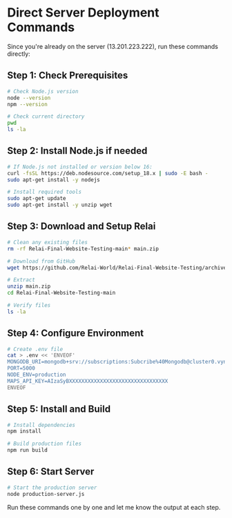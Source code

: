 # Direct Server Deployment Commands

Since you're already on the server (13.201.223.222), run these commands directly:

## Step 1: Check Prerequisites
```bash
# Check Node.js version
node --version
npm --version

# Check current directory
pwd
ls -la
```

## Step 2: Install Node.js if needed
```bash
# If Node.js not installed or version below 16:
curl -fsSL https://deb.nodesource.com/setup_18.x | sudo -E bash -
sudo apt-get install -y nodejs

# Install required tools
sudo apt-get update
sudo apt-get install -y unzip wget
```

## Step 3: Download and Setup Relai
```bash
# Clean any existing files
rm -rf Relai-Final-Website-Testing-main* main.zip

# Download from GitHub
wget https://github.com/Relai-World/Relai-Final-Website-Testing/archive/main.zip

# Extract
unzip main.zip
cd Relai-Final-Website-Testing-main

# Verify files
ls -la
```

## Step 4: Configure Environment
```bash
# Create .env file
cat > .env << 'ENVEOF'
MONGODB_URI=mongodb+srv://subscriptions:Subcribe%40Mongodb@cluster0.vynzql2.mongodb.net/Relai?retryWrites=true&w=majority&appName=Cluster0
PORT=5000
NODE_ENV=production
MAPS_API_KEY=AIzaSyBXXXXXXXXXXXXXXXXXXXXXXXXXXXXXXXX
ENVEOF
```

## Step 5: Install and Build
```bash
# Install dependencies
npm install

# Build production files
npm run build
```

## Step 6: Start Server
```bash
# Start the production server
node production-server.js
```

Run these commands one by one and let me know the output at each step.